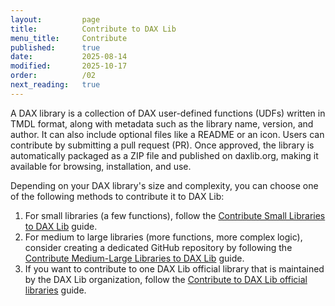 ```yaml
---
layout:         page
title:          Contribute to DAX Lib
menu_title:     Contribute
published:      true
date:           2025-08-14
modified:       2025-10-17
order:          /02
next_reading:   true
---
```


A DAX library is a collection of DAX user-defined functions (UDFs) written in TMDL format, along with metadata such as the library name, version, and author. It can also include optional files like a README or an icon. Users can contribute by submitting a pull request (PR). Once approved, the library is automatically packaged as a ZIP file and published on daxlib.org, making it available for browsing, installation, and use.

Depending on your DAX library's size and complexity, you can choose one of the following methods to contribute it to DAX Lib:

1. For small libraries (a few functions), follow the [Contribute Small Libraries to DAX Lib](fork-daxlib.md) guide.
2. For medium to large libraries (more functions, more complex logic), consider creating a dedicated GitHub repository by following the [Contribute Medium-Large Libraries to DAX Lib](github-repo.md) guide.
3. If you want to contribute to one DAX Lib official library that is maintained by the DAX Lib organization, follow the [Contribute to DAX Lib official libraries](daxlib-libraries.md) guide.
